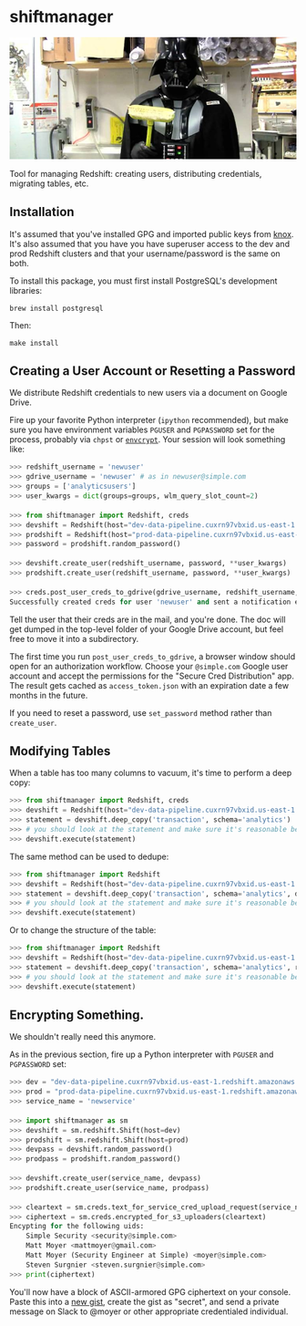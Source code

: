 # shiftmanager

![Chad Vader, Shift Manager](chadvader.jpg)

Tool for managing Redshift: creating users, distributing credentials, migrating tables, etc.

## Installation

It's assumed that you've installed GPG and imported public keys from [knox](https://github.banksimple.com/ops/knox). It's also assumed that you have you have superuser access to the dev and prod Redshift clusters and that your username/password is the same on both.

To install this package, you must first install PostgreSQL's development libraries:

```
brew install postgresql
```

Then:

```
make install
```

## Creating a User Account or Resetting a Password

We distribute Redshift credentials to new users via a document on Google Drive.

Fire up your favorite Python interpreter (`ipython` recommended), but make sure you have environment variables `PGUSER` and `PGPASSWORD` set for the process, probably via `chpst` or [`envcrypt`](https://github.banksimple.com/analytics/sup/blob/master/dev-setup.md#credentials). Your session will look something like:
```python
>>> redshift_username = 'newuser'
>>> gdrive_username = 'newuser' # as in newuser@simple.com
>>> groups = ['analyticsusers']
>>> user_kwargs = dict(groups=groups, wlm_query_slot_count=2)

>>> from shiftmanager import Redshift, creds
>>> devshift = Redshift(host="dev-data-pipeline.cuxrn97vbxid.us-east-1.redshift.amazonaws.com")
>>> prodshift = Redshift(host="prod-data-pipeline.cuxrn97vbxid.us-east-1.redshift.amazonaws.com")
>>> password = prodshift.random_password()

>>> devshift.create_user(redshift_username, password, **user_kwargs)
>>> prodshift.create_user(redshift_username, password, **user_kwargs)

>>> creds.post_user_creds_to_gdrive(gdrive_username, redshift_username, password)
Successfully created creds for user 'newuser' and sent a notification email.
```

Tell the user that their creds are in the mail, and you're done. The doc will get dumped in the top-level folder of your Google Drive account, but feel free to move it into a subdirectory.

The first time you run `post_user_creds_to_gdrive`, a browser window should open for an authorization workflow. Choose your `@simple.com` Google user account and accept the permissions for the "Secure Cred Distribution" app. The result gets cached as `access_token.json` with an expiration date a few months in the future.

If you need to reset a password, use `set_password` method rather than `create_user`.

## Modifying Tables

When a table has too many columns to vacuum, it's time to perform a deep copy:
```python
>>> from shiftmanager import Redshift, creds
>>> devshift = Redshift(host="dev-data-pipeline.cuxrn97vbxid.us-east-1.redshift.amazonaws.com")
>>> statement = devshift.deep_copy('transaction', schema='analytics')
>>> # you should look at the statement and make sure it's reasonable before proceeding
>>> devshift.execute(statement)
```

The same method can be used to dedupe:
```python
>>> from shiftmanager import Redshift
>>> devshift = Redshift(host="dev-data-pipeline.cuxrn97vbxid.us-east-1.redshift.amazonaws.com")
>>> statement = devshift.deep_copy('transaction', schema='analytics', dedupe=True)
>>> # you should look at the statement and make sure it's reasonable before proceeding
>>> devshift.execute(statement)
```

Or to change the structure of the table:
```python
>>> from shiftmanager import Redshift
>>> devshift = Redshift(host="dev-data-pipeline.cuxrn97vbxid.us-east-1.redshift.amazonaws.com")
>>> statement = devshift.deep_copy('transaction', schema='analytics', redshift_distkey='user_id', redshift_sortkey=('user_id', 'timestamp'))
>>> # you should look at the statement and make sure it's reasonable before proceeding
>>> devshift.execute(statement)
```



## Encrypting Something.

We shouldn't really need this anymore.

As in the previous section, fire up a Python interpreter with `PGUSER` and `PGPASSWORD` set:
```python
>>> dev = "dev-data-pipeline.cuxrn97vbxid.us-east-1.redshift.amazonaws.com"
>>> prod = "prod-data-pipeline.cuxrn97vbxid.us-east-1.redshift.amazonaws.com"
>>> service_name = 'newservice'

>>> import shiftmanager as sm
>>> devshift = sm.redshift.Shift(host=dev)
>>> prodshift = sm.redshift.Shift(host=prod)
>>> devpass = devshift.random_password()
>>> prodpass = prodshift.random_password()

>>> devshift.create_user(service_name, devpass)
>>> prodshift.create_user(service_name, prodpass)

>>> cleartext = sm.creds.text_for_service_cred_upload_request(service_name, devpass, prodpass)
>>> ciphertext = sm.creds.encrypted_for_s3_uploaders(cleartext)
Encypting for the following uids:
    Simple Security <security@simple.com>
    Matt Moyer <mattmoyer@gmail.com>
    Matt Moyer (Security Engineer at Simple) <moyer@simple.com>
    Steven Surgnier <steven.surgnier@simple.com>
>>> print(ciphertext)
```

You'll now have a block of ASCII-armored GPG ciphertext on your console. Paste this into a [new gist](https://github.banksimple.com/gist), create the gist as "secret", and send a private message on Slack to @moyer or other appropriate credentialed individual.
